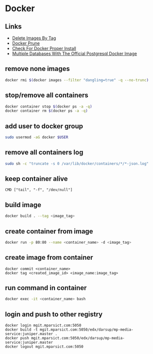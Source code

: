 # Docker

## Links

- [Delete Images By Tag](https://stackoverflow.com/questions/32490229/how-can-i-delete-docker-images-by-tag-preferably-with-wildcarding/32491527#32491527)
- [Docker Prune](https://stackoverflow.com/questions/46672001/is-it-safe-to-clean-docker-overlay2/46672068#46672068)
- [Check For Docker Proper Install](https://github.com/docker/docker-bench-security)
- [Multiple Databases With The Official Postgresql Docker Image](https://github.com/mrts/docker-postgresql-multiple-databases)

## remove none images

```bash
docker rmi $(docker images --filter "dangling=true" -q --no-trunc)
```

## stop/remove all containers

```bash
docker container stop $(docker ps -a -q)
docker container rm $(docker ps -a -q)
```

## add user to docker group

```bash
sudo usermod -aG docker $USER
```

## remove all containers log

```bash
sudo sh -c "truncate -s 0 /var/lib/docker/containers/*/*-json.log"
```

## keep container alive

```
CMD ["tail", "-f", "/dev/null"]
```

## build image

```bash
docker build . --tag <image_tag>
```

## create container from image

```bash
docker run -p 80:80 --name <container_name> -d <image_tag>
```

## create image from container

```
docker commit <container_name>
docker tag <created_image_id> <image_name:image_tag>
```

## run command in container

```bash
docker exec -it <container_name> bash
```

## login and push to other registry

```
docker login mgit.mparsict.com:5050
docker build -t mgit.mparsict.com:5050/edx/darsup/mp-media-service:juniper.master .
docker push mgit.mparsict.com:5050/edx/darsup/mp-media-service:juniper.master
docker logout mgit.mparsict.com:5050
```